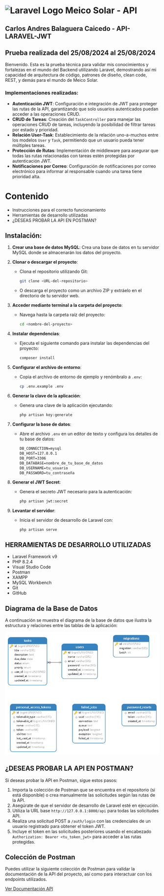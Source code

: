 
# <img src="https://w7.pngwing.com/pngs/399/620/png-transparent-laravel-hd-logo.png" alt="Laravel Logo" width="200" height="100"/> Meico Solar - API

## Carlos Andres Balaguera Caicedo - API- LARAVEL-JWT

## Prueba realizada del 25/08/2024 al 25/08/2024

Bienvenido. Esta es la prueba técnica para validar mis conocimientos y fortalezas en el mundo del Backend utilizando Laravel, demostrando así mi capacidad de arquitectura de código, patrones de diseño, clean code, REST, y demás para el mundo de Meico Solar.

### Implementaciones realizadas:

- **Autenticación JWT**: Configuración e integración de JWT para proteger las rutas de la API, garantizando que solo usuarios autenticados puedan acceder a las operaciones CRUD.
- **CRUD de Tareas**: Creación del `TaskController` para manejar las operaciones CRUD de tareas, incluyendo la posibilidad de filtrar tareas por estado y prioridad.
- **Relación User-Task**: Establecimiento de la relación uno-a-muchos entre los modelos `User` y `Task`, permitiendo que un usuario pueda tener múltiples tareas.
- **Protección de Rutas**: Implementación de middleware para asegurar que todas las rutas relacionadas con tareas estén protegidas por autenticación JWT.
- **Notificaciones por Correo**: Configuración de notificaciones por correo electrónico para informar al responsable cuando una tarea tiene prioridad alta.


# Contenido
* Instrucciones para el correcto funcionamiento
* Herramientas de desarrollo utilizadas
* ¿DESEAS PROBAR LA API EN POSTMAN?

## Instalación:
1. **Crear una base de datos MySQL**: Crea una base de datos en tu servidor MySQL donde se almacenarán los datos del proyecto.

2. **Clonar o descargar el proyecto**:
    - Clona el repositorio utilizando Git:
      ```bash
      git clone <URL-del-repositorio>
      ```
    - O descarga el proyecto como un archivo ZIP y extráelo en el directorio de tu servidor web.

3. **Acceder mediante terminal a la carpeta del proyecto**:
    - Navega hasta la carpeta raíz del proyecto:
      ```bash
      cd <nombre-del-proyecto>
      ```

4. **Instalar dependencias**:
    - Ejecuta el siguiente comando para instalar las dependencias del proyecto:
      ```bash
      composer install
      ```

5. **Configurar el archivo de entorno**:
    - Copia el archivo de entorno de ejemplo y renómbralo a `.env`:
      ```bash
      cp .env.example .env
      ```

6. **Generar la clave de la aplicación**:
    - Genera una clave de la aplicación ejecutando:
      ```bash
      php artisan key:generate
      ```

7. **Configurar la base de datos**:
    - Abre el archivo `.env` en un editor de texto y configura los detalles de tu base de datos:
      ```plaintext
      DB_CONNECTION=mysql
      DB_HOST=127.0.0.1
      DB_PORT=3306
      DB_DATABASE=nombre_de_tu_base_de_datos
      DB_USERNAME=tu_usuario
      DB_PASSWORD=tu_contraseña
      ```

8. **Generar el JWT Secret**:
    - Genera el secreto JWT necesario para la autenticación:
      ```bash
      php artisan jwt:secret
      ```
      
9. **Levantar el servidor**:
    - Inicia el servidor de desarrollo de Laravel con:
      ```bash
      php artisan serve
      ```

## HERRAMIENTAS DE DESARROLLO UTILIZADAS
* Laravel Framework v9
* PHP 8.2.4 
* Visual Studio Code
* Postman
* XAMPP
* MySQL Workbench
* Git
* GitHub

## Diagrama de la Base de Datos

A continuación se muestra el diagrama de la base de datos que ilustra la estructura y relaciones entre las tablas de la aplicación:

![Diagrama de la Base de Datos](https://github.com/ccaicedo22/Crud_Api_Laravel_Auth_JWT/blob/main/public/images/Diagrama%20base%20de%20datos.png)


## ¿DESEAS PROBAR LA API EN POSTMAN?
Si deseas probar la API en Postman, sigue estos pasos:
1. Importa la colección de Postman que se encuentra en el repositorio (si está disponible) o crea manualmente las solicitudes según las rutas de la API.
2. Asegúrate de que el servidor de desarrollo de Laravel esté en ejecución.
3. Utiliza la URL base `http://127.0.0.1:8000/api` para todas las solicitudes API.
4. Realiza una solicitud POST a `/auth/login` con las credenciales de un usuario registrado para obtener el token JWT.
5. Incluye el token en las solicitudes posteriores usando el encabezado `Authorization: Bearer <tu_token_jwt>` para acceder a las rutas protegidas.

## Colección de Postman

Puedes utilizar la siguiente colección de Postman para validar la documentación de la API del proyecto, así como para interactuar con los endpoints utilizados.

<a href="https://documenter.getpostman.com/view/28758682/2sAXjF9v2e" target="_blank">Ver Documentación API</a>
